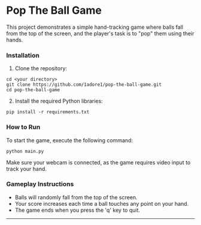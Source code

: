 # Pop The Ball Game

This project demonstrates a simple hand-tracking game where balls fall from the top of the screen, and the player's task is to "pop" them using their hands.

### Installation

1. Clone the repository:
```
cd <your directory>
git clone https://github.com/1adore1/pop-the-ball-game.git
cd pop-the-ball-game
```
2. Install the required Python libraries:
```
pip install -r requirements.txt
```

### How to Run

To start the game, execute the following command:
```
python main.py
```
Make sure your webcam is connected, as the game requires video input to track your hand.

### Gameplay Instructions

* Balls will randomly fall from the top of the screen.
* Your score increases each time a ball touches any point on your hand.
* The game ends when you press the 'q' key to quit.
---
